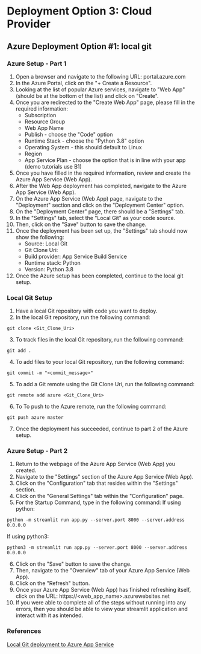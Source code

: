 # Deployment Option 3: Cloud Provider

## Azure Deployment Option #1: local git

### Azure Setup - Part 1
1. Open a browser and navigate to the following URL: portal.azure.com
2. In the Azure Portal, click on the "+ Create a Resource".
3. Looking at the list of popular Azure services, navigate to "Web App" (should be at the bottom of the list) and click on "Create".
4. Once you are redirected to the "Create Web App" page, please fill in the required information:
    - Subscription
    - Resource Group
    - Web App Name
    - Publish - choose the "Code" option
    - Runtime Stack - choose the "Python 3.8" option
    - Operating System - this should default to Linux
    - Region
    - App Service Plan - choose the option that is in line with your app (demo tutorials use B1)
5. Once you have filled in the required information, review and create the Azure App Service (Web App).
6. After the Web App deployment has completed, navigate to the Azure App Service (Web App).
7. On the Azure App Service (Web App) page, navigate to the "Deployment" section and click on the "Deployment Center" option.
8. On the "Deployment Center" page, there should be a "Settings" tab.
9. In the "Settings" tab, select the "Local Git" as your code source.
10. Then, click on the "Save" button to save the change.
11. Once the deployment has been set up, the "Settings" tab should now show the following:
    - Source: Local Git
    - Git Clone Uri: <Uri>
    - Build provider: App Service Build Service
    - Runtime stack: Python
    - Version: Python 3.8
12. Once the Azure setup has been completed, continue to the local git setup.

### Local Git Setup
1. Have a local Git repository with code you want to deploy.
2. In the local Git repository, run the following command:
```
git clone <Git_Clone_Uri>
```
3. To track files in the local Git repository, run the following command:
```
git add .
```
4. To add files to your local Git repository, run the following command:
```
git commit -m "<commit_message>"
```
5. To add a Git remote using the Git Clone Uri, run the following command:
```
git remote add azure <Git_Clone_Uri>
```
6. To To push to the Azure remote, run the following command:
```
git push azure master
```
7. Once the deployment has succeeded, continue to part 2 of the Azure setup.

### Azure Setup - Part 2
1. Return to the webpage of the Azure App Service (Web App) you created.
2. Navigate to the "Settings" section of the Azure App Service (Web App).
3. Click on the "Configuration" tab that resides within the "Settings" section.
4. Click on the "General Settings" tab within the "Configuration" page.
5. For the Startup Command, type in the following command:
If using python:
```
python -m streamlit run app.py --server.port 8000 --server.address 0.0.0.0
```
If using python3:
```
python3 -m streamlit run app.py --server.port 8000 --server.address 0.0.0.0
```
6. Click on the "Save" button to save the change.
7. Then, navigate to the "Overview" tab of your Azure App Service (Web App).
8. Click on the "Refresh" button.
9. Once your Azure App Service (Web App) has finished refreshing itself, click on the URL: https://<web_app_name>.azurewebsites.net
10. If you were able to complete all of the steps without running into any errors, then you should be able to view your streamlit application and interact with it as intended.

### References
[Local Git deployment to Azure App Service](https://docs.microsoft.com/en-us/azure/app-service/deploy-local-git?tabs=cli)